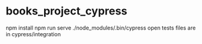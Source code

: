 # books_project_cypress
npm install
npm run serve
./node_modules/.bin/cypress open
tests files are in cypress/integration
